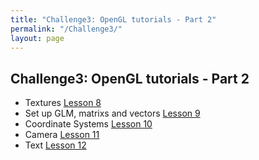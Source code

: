 ```yaml
---
title: "Challenge3: OpenGL tutorials - Part 2"
permalink: "/Challenge3/"
layout: page
---
```


## Challenge3: OpenGL tutorials - Part 2
- Textures [Lesson 8](Challenge3/Lesson8_OG.md)
- Set up GLM, matrixs and  vectors [Lesson 9](Challenge3/Lesson9_OG.md)
- Coordinate Systems [Lesson 10](Challenge3/Lesson10_OG.md)
- Camera [Lesson 11](Challenge3/Lesson11_OG.md)
- Text [Lesson 12](Challenge3/Lesson12_OG.md)
